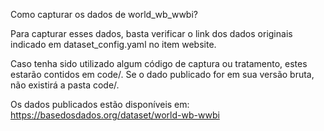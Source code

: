 Como capturar os dados de world_wb_wwbi?

Para capturar esses dados, basta verificar o link dos dados originais indicado em dataset_config.yaml no item website.

Caso tenha sido utilizado algum código de captura ou tratamento, estes estarão contidos em code/. Se o dado publicado for em sua versão bruta, não existirá a pasta code/.

Os dados publicados estão disponíveis em: https://basedosdados.org/dataset/world-wb-wwbi